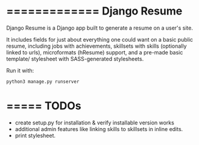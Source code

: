 =============
Django Resume
=============

Django Resume is a Django app built to generate a resume on a user's site. 

It includes fields for just about everything one could want on a basic public resume, including jobs with achievements, skillsets with skills (optionally linked to urls), microformats (hResume) support, and a pre-made basic template/ stylesheet with SASS-generated stylesheets.

Run it with:  

```bash
python3 manage.py runserver
```

=====
TODOs
=====

* create setup.py for installation & verify installable version works
* additional admin features like linking skills to skillsets in inline edits.
* print stylesheet.

